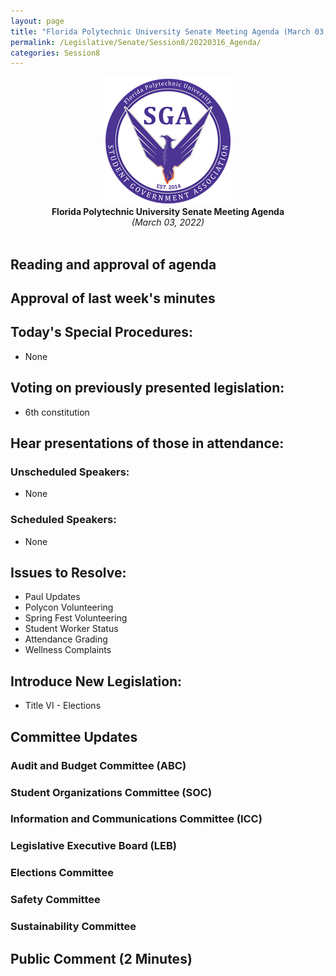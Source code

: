 ```yaml
---
layout: page
title: "Florida Polytechnic University Senate Meeting Agenda (March 03, 2022)"
permalink: /Legislative/Senate/Session8/20220316_Agenda/
categories: Session8
---
```


<div style="text-align: center"><img src="/assets/SGASeal.png" /></div>

<center><b>Florida Polytechnic University Senate Meeting Agenda</b></center>
<center><em>(March 03, 2022)</em></center>
<br>

## Reading and approval of agenda

## Approval of last week's minutes

## Today's Special Procedures:
- None

## Voting on previously presented legislation:
- 6th constitution

## Hear presentations of those in attendance:

### Unscheduled Speakers:
- None

### Scheduled Speakers:
- None

## Issues to Resolve:
- Paul Updates 
- Polycon Volunteering 
- Spring Fest Volunteering 
- Student Worker Status 
- Attendance Grading 
- Wellness Complaints 

## Introduce New Legislation:
- Title VI - Elections

## Committee Updates

### Audit and Budget Committee (ABC)
### Student Organizations Committee (SOC)
### Information and Communications Committee (ICC)
### Legislative Executive Board (LEB)
### Elections Committee
### Safety Committee
### Sustainability Committee

## Public Comment (2 Minutes)